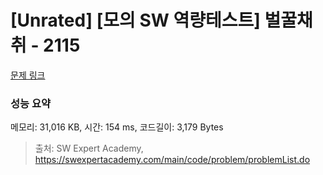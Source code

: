 # [Unrated] [모의 SW 역량테스트] 벌꿀채취 - 2115 

[문제 링크](https://swexpertacademy.com/main/code/problem/problemDetail.do?contestProbId=AV5V4A46AdIDFAWu) 

### 성능 요약

메모리: 31,016 KB, 시간: 154 ms, 코드길이: 3,179 Bytes



> 출처: SW Expert Academy, https://swexpertacademy.com/main/code/problem/problemList.do